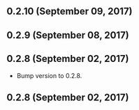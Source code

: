 ## 0.2.10 (September 09, 2017)


## 0.2.9 (September 08, 2017)


## 0.2.8 (September 02, 2017)
  - Bump version to 0.2.8.

## 0.2.8 (September 02, 2017)


